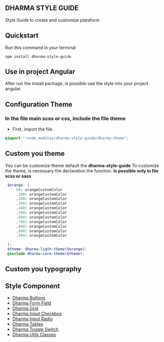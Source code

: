 ## DHARMA STYLE GUIDE
 <p>Style Guide to create and customize plataform</p>

## Quickstart
Run this command in your terminal
```shell
npm install dharma-style-guide
```

## Use in project Angular
After run the install package, is possible use the style into your project angular.
 
## Configuration Theme
 ### In the file main scss or css, include the file theme

- First, import the file.
```scss
@import "~node_modules/dharma-style-guide/dharma-theme";
```
## Custom you theme
 You can be customize theme default the **dharma-style-guide**
 To customize the theme, is necessary the declaration the function.
 **Is possible only in file scss or sass**
 ```scss
  $orange: (
      50: orangeCustomColor
      ,100: orangeCustomColor
      ,200: orangeCustomColor
      ,300: orangeCustomColor
      ,400: orangeCustomColor
      ,500: orangeCustomColor 
      ,600: orangeCustomColor
      ,700: orangeCustomColor
      ,800: orangeCustomColor
      ,800: orangeCustomColor
      ,900: orangeCustomColor

  );
  $theme: dharma-ligth-theme($orange);
  @include dharma-core-theme($theme);
 ```
## Custom you typography

## Style Component
 - [Dharma Buttons](https://guides.github.com/features/mastering-markdown/)
 - [Dharma Form Field](https://guides.github.com/features/mastering-markdown/)
 - [Dharma Grid](https://guides.github.com/features/mastering-markdown/)
 - [Dharma Input Checkbox](https://guides.github.com/features/mastering-markdown/)
 - [Dharma Input Radio](https://guides.github.com/features/mastering-markdown/)
 - [Dharma Tables](https://guides.github.com/features/mastering-markdown/)
 - [Dharma Toggle Switch](https://guides.github.com/features/mastering-markdown/)
 - [Dharma Utils Classes](https://guides.github.com/features/mastering-markdown/)